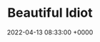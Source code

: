---
title: "Beautiful Idiot"
date: 2022-04-13 08:33:00 +0000
categories: [photos]
tags: [cute, memes]
layout: gallery
location: Eugene, OR
gallery:
   - url: /assets/img/idiot01.jpg
     image_path: /assets/img/thumbs/idiot01.jpg
   - url: /assets/img/idiot02.jpg
     image_path: /assets/img/thumbs/idiot02.jpg
---